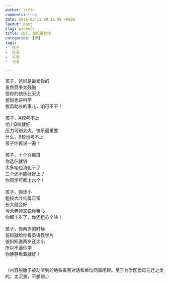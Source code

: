 ```yaml
---
author: YiYin
comments: true
date: 2016-03-11 09:11:09 +0800
layout: post
slug: parents
title: 孩子，爸妈最爱你
categories: [思]
tags:
-  孩子
-  社会
-  点滴
-  记录

---
```


孩子，爸妈是最爱你的<br/>
虽然竞争太残酷<br/>
但你的快乐比天大<br/>
爸妈也讲科学<br/>
拔苗助长的事儿，咱可不干！<br/>
<br/>
孩子，A校考不上<br/>
咱上B校就好<br/>
压力可别太大，快乐最重要<br/>
什么，B校也考不上<br/>
孩子你再说一遍！<br/>
<br/>
孩子，十个兴趣班<br/>
你选仨就够<br/>
太多咱也消化不了<br/>
三个还不能好好上？<br/>
你同学可都上六个！<br/>
<br/>
孩子，你还小<br/>
粗枝大叶纯属正常<br/>
长大就会好<br/>
今天老师又说你粗心<br/>
你都十岁了，你还粗心个啥！<br/>
<br/>
孩子，你两岁的时候<br/>
爸妈就给你看英语教学片<br/>
爸妈知道两岁还太小<br/>
所以不逼你学<br/>
你静静看着就好！<br/>

<br/>
（内容脱胎于被动听到的地铁乘客对话和单位同事闲聊。至于为学区孟母三迁之类的，太沉重，不想聊。）


